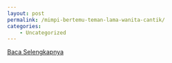 ```yaml
---
layout: post
permalink: /mimpi-bertemu-teman-lama-wanita-cantik/
categories:
    - Uncategorized
---
```


[Baca Selengkapnya](/04)